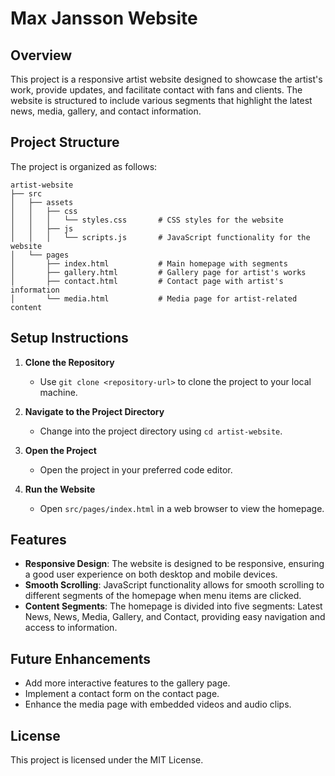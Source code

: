 # Max Jansson Website

## Overview
This project is a responsive artist website designed to showcase the artist's work, provide updates, and facilitate contact with fans and clients. The website is structured to include various segments that highlight the latest news, media, gallery, and contact information.

## Project Structure
The project is organized as follows:

```
artist-website
├── src
│   ├── assets
│   │   ├── css
│   │   │   └── styles.css       # CSS styles for the website
│   │   ├── js
│   │   │   └── scripts.js       # JavaScript functionality for the website
│   └── pages
│       ├── index.html           # Main homepage with segments
│       ├── gallery.html         # Gallery page for artist's works
│       ├── contact.html         # Contact page with artist's information
│       └── media.html           # Media page for artist-related content
```

## Setup Instructions
1. **Clone the Repository**
   - Use `git clone <repository-url>` to clone the project to your local machine.

2. **Navigate to the Project Directory**
   - Change into the project directory using `cd artist-website`.

3. **Open the Project**
   - Open the project in your preferred code editor.

4. **Run the Website**
   - Open `src/pages/index.html` in a web browser to view the homepage.

## Features
- **Responsive Design**: The website is designed to be responsive, ensuring a good user experience on both desktop and mobile devices.
- **Smooth Scrolling**: JavaScript functionality allows for smooth scrolling to different segments of the homepage when menu items are clicked.
- **Content Segments**: The homepage is divided into five segments: Latest News, News, Media, Gallery, and Contact, providing easy navigation and access to information.

## Future Enhancements
- Add more interactive features to the gallery page.
- Implement a contact form on the contact page.
- Enhance the media page with embedded videos and audio clips.

## License
This project is licensed under the MIT License.
